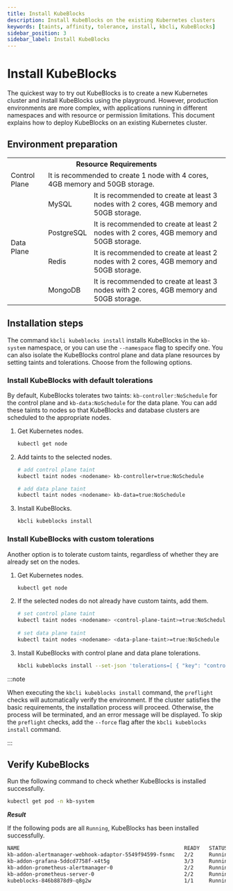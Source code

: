 ```yaml
---
title: Install KubeBlocks
description: Install KubeBlocks on the existing Kubernetes clusters
keywords: [taints, affinity, tolerance, install, kbcli, KubeBlocks]
sidebar_position: 3
sidebar_label: Install KubeBlocks
---
```


# Install KubeBlocks

The quickest way to try out KubeBlocks is to create a new Kubernetes cluster and install KubeBlocks using the playground. However, production environments are more complex, with applications running in different namespaces and with resource or permission limitations. This document explains how to deploy KubeBlocks on an existing Kubernetes cluster.

## Environment preparation

<table>
	<tr>
	    <th colspan="3">Resource Requirements</th>
	</tr >
	<tr>
	    <td >Control Plane</td>
	    <td colspan="2">It is recommended to create 1 node with 4 cores, 4GB memory and 50GB storage. </td>
	</tr >
	<tr >
	    <td rowspan="4">Data Plane</td>
	    <td> MySQL </td>
	    <td>It is recommended to create at least 3 nodes with 2 cores, 4GB memory and 50GB storage. </td>
	</tr>
	<tr>
	    <td> PostgreSQL </td>
        <td>It is recommended to create at least 2 nodes with 2 cores, 4GB memory and 50GB storage.  </td>
	</tr>
	<tr>
	    <td> Redis </td>
        <td>It is recommended to create at least 2 nodes with 2 cores, 4GB memory and 50GB storage. </td>
	</tr>
	<tr>
	    <td> MongoDB </td>
	    <td>It is recommended to create at least 3 nodes with 2 cores, 4GB memory and 50GB storage. </td>
	</tr>
</table>

## Installation steps

The command `kbcli kubeblocks install` installs KubeBlocks in the `kb-system` namespace, or you can use the `--namespace` flag to specify one. 
You can also isolate the KubeBlocks control plane and data plane resources by setting taints and tolerations. Choose from the following options.

### Install KubeBlocks with default tolerations

By default, KubeBlocks tolerates two taints: `kb-controller:NoSchedule` for the control plane and `kb-data:NoSchedule` for the data plane. You can add these taints to nodes so that KubeBlocks and database clusters are scheduled to the appropriate nodes.

1. Get Kubernetes nodes.

    ```bash
    kubectl get node
    ```

2. Add taints to the selected nodes.

    ```bash
    # add control plane taint
    kubectl taint nodes <nodename> kb-controller=true:NoSchedule
   
    # add data plane taint
    kubectl taint nodes <nodename> kb-data=true:NoSchedule
    ```

3. Install KubeBlocks.

    ```bash
    kbcli kubeblocks install
    ```

### Install KubeBlocks with custom tolerations

Another option is to tolerate custom taints, regardless of whether they are already set on the nodes.

1. Get Kubernetes nodes.

    ```bash
    kubectl get node
    ```

2. If the selected nodes do not already have custom taints, add them.

    ```bash
    # set control plane taint
    kubectl taint nodes <nodename> <control-plane-taint>=true:NoSchedule
     
    # set data plane taint
    kubectl taint nodes <nodename> <data-plane-taint>=true:NoSchedule
    ```

3. Install KubeBlocks with control plane and data plane tolerations.

    ```bash
    kbcli kubeblocks install --set-json 'tolerations=[ { "key": "control-plane-taint", "operator": "Equal", "effect": "NoSchedule", "value": "true" } ]' --set-json 'dataPlane.tolerations=[{ "key": "data-plane-taint", "operator": "Equal", "effect": "NoSchedule", "value": "true" } ]'
    ```

:::note

When executing the `kbcli kubeblocks install` command, the `preflight` checks will automatically verify the environment. If the cluster satisfies the basic requirements, the installation process will proceed. Otherwise, the process will be terminated, and an error message will be displayed. To skip the `preflight` checks, add the `--force` flag after the `kbcli kubeblocks install` command.

:::

## Verify KubeBlocks

Run the following command to check whether KubeBlocks is installed successfully.

```bash
kubectl get pod -n kb-system
```

***Result***

If the following pods are all `Running`, KubeBlocks has been installed successfully.

```bash
NAME                                                     READY   STATUS      RESTARTS   AGE
kb-addon-alertmanager-webhook-adaptor-5549f94599-fsnmc   2/2     Running     0          84s
kb-addon-grafana-5ddcd7758f-x4t5g                        3/3     Running     0          84s
kb-addon-prometheus-alertmanager-0                       2/2     Running     0          84s
kb-addon-prometheus-server-0                             2/2     Running     0          84s
kubeblocks-846b8878d9-q8g2w                              1/1     Running     0          98s
```
